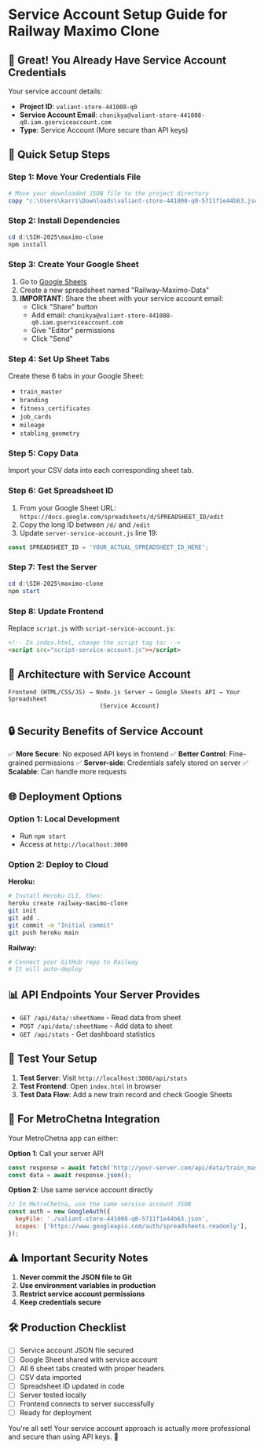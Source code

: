 # Service Account Setup Guide for Railway Maximo Clone

## 🎉 Great! You Already Have Service Account Credentials

Your service account details:
- **Project ID**: `valiant-store-441008-q0`
- **Service Account Email**: `chanikya@valiant-store-441008-q0.iam.gserviceaccount.com`
- **Type**: Service Account (More secure than API keys)

## 🚀 Quick Setup Steps

### Step 1: Move Your Credentials File
```powershell
# Move your downloaded JSON file to the project directory
copy "c:\Users\karri\Downloads\valiant-store-441008-q0-5711f1e44b63.json" "d:\SIH-2025\maximo-clone\"
```

### Step 2: Install Dependencies
```powershell
cd d:\SIH-2025\maximo-clone
npm install
```

### Step 3: Create Your Google Sheet
1. Go to [Google Sheets](https://sheets.google.com)
2. Create a new spreadsheet named "Railway-Maximo-Data"
3. **IMPORTANT**: Share the sheet with your service account email:
   - Click "Share" button
   - Add email: `chanikya@valiant-store-441008-q0.iam.gserviceaccount.com`
   - Give "Editor" permissions
   - Click "Send"

### Step 4: Set Up Sheet Tabs
Create these 6 tabs in your Google Sheet:
- `train_master`
- `branding`
- `fitness_certificates`
- `job_cards`
- `mileage`
- `stabling_geometry`

### Step 5: Copy Data
Import your CSV data into each corresponding sheet tab.

### Step 6: Get Spreadsheet ID
1. From your Google Sheet URL: `https://docs.google.com/spreadsheets/d/SPREADSHEET_ID/edit`
2. Copy the long ID between `/d/` and `/edit`
3. Update `server-service-account.js` line 19:
```javascript
const SPREADSHEET_ID = 'YOUR_ACTUAL_SPREADSHEET_ID_HERE';
```

### Step 7: Test the Server
```powershell
cd d:\SIH-2025\maximo-clone
npm start
```

### Step 8: Update Frontend
Replace `script.js` with `script-service-account.js`:
```html
<!-- In index.html, change the script tag to: -->
<script src="script-service-account.js"></script>
```

## 🔧 Architecture with Service Account

```
Frontend (HTML/CSS/JS) → Node.js Server → Google Sheets API → Your Spreadsheet
                          (Service Account)
```

## 🔒 Security Benefits of Service Account

✅ **More Secure**: No exposed API keys in frontend
✅ **Better Control**: Fine-grained permissions
✅ **Server-side**: Credentials safely stored on server
✅ **Scalable**: Can handle more requests

## 🌐 Deployment Options

### Option 1: Local Development
- Run `npm start` 
- Access at `http://localhost:3000`

### Option 2: Deploy to Cloud
**Heroku:**
```bash
# Install Heroku CLI, then:
heroku create railway-maximo-clone
git init
git add .
git commit -m "Initial commit"
git push heroku main
```

**Railway:**
```bash
# Connect your GitHub repo to Railway
# It will auto-deploy
```

## 📊 API Endpoints Your Server Provides

- `GET /api/data/:sheetName` - Read data from sheet
- `POST /api/data/:sheetName` - Add data to sheet  
- `GET /api/stats` - Get dashboard statistics

## 🧪 Test Your Setup

1. **Test Server**: Visit `http://localhost:3000/api/stats`
2. **Test Frontend**: Open `index.html` in browser
3. **Test Data Flow**: Add a new train record and check Google Sheets

## 🔄 For MetroChetna Integration

Your MetroChetna app can either:

**Option 1**: Call your server API
```javascript
const response = await fetch('http://your-server.com/api/data/train_master');
const data = await response.json();
```

**Option 2**: Use same service account directly
```javascript
// In MetroChetna, use the same service account JSON
const auth = new GoogleAuth({
  keyFile: './valiant-store-441008-q0-5711f1e44b63.json',
  scopes: ['https://www.googleapis.com/auth/spreadsheets.readonly'],
});
```

## ⚠️ Important Security Notes

1. **Never commit the JSON file to Git**
2. **Use environment variables in production**
3. **Restrict service account permissions**
4. **Keep credentials secure**

## 🛠️ Production Checklist

- [ ] Service account JSON file secured
- [ ] Google Sheet shared with service account
- [ ] All 6 sheet tabs created with proper headers
- [ ] CSV data imported
- [ ] Spreadsheet ID updated in code
- [ ] Server tested locally
- [ ] Frontend connects to server successfully
- [ ] Ready for deployment

You're all set! Your service account approach is actually more professional and secure than using API keys. 🎉